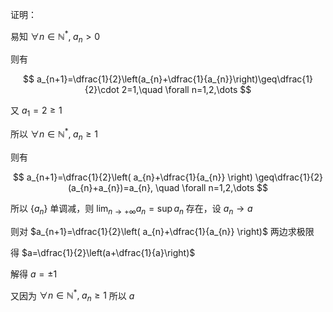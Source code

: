 证明：

易知 $\forall n\in \mathbb{N}^{*},\;  a_{n}>0$

则有

$$
a_{n+1}=\dfrac{1}{2}\left(a_{n}+\dfrac{1}{a_{n}}\right)\geq\dfrac{1}{2}\cdot 2=1,\quad \forall n=1,2,\dots
$$

又 $a_{1}=2\geq 1$

所以 $\forall n\in \mathbb{N}^*, \; a_{n}\geq 1$

则有

$$
a_{n+1}=\dfrac{1}{2}\left( a_{n}+\dfrac{1}{a_{n}} \right) \geq\dfrac{1}{2} (a_{n}+a_{n})=a_{n}, \quad \forall n=1,2,\dots
$$

所以 $\{ a_{n} \}$ 单调减，则 $\lim_{ n \to +\infty } a_{n}=\sup a_{n}$ 存在，设 $a_{n}\to a$

则对 $a_{n+1}=\dfrac{1}{2}\left( a_{n}+\dfrac{1}{a_{n}} \right)$ 两边求极限

得 $a=\dfrac{1}{2}\left(a+\dfrac{1}{a}\right)$

解得 $a=\pm 1$

又因为 $\forall n\in \mathbb{N}^{*},\; a_{n}\geq 1$ 所以 $a$
